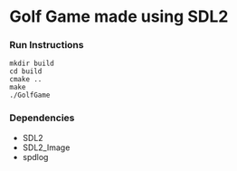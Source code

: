 # Golf Game made using SDL2

### Run Instructions
```
mkdir build
cd build
cmake ..
make
./GolfGame
```

### Dependencies
* SDL2
* SDL2_Image
* spdlog